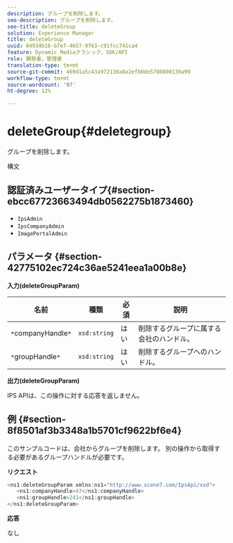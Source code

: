 ```yaml
---
description: グループを削除します。
seo-description: グループを削除します。
seo-title: deleteGroup
solution: Experience Manager
title: deleteGroup
uuid: 04934b16-b7ef-4657-9f63-c91fcc741ca4
feature: Dynamic Mediaクラシック，SDK/API
role: 開発者，管理者
translation-type: tm+mt
source-git-commit: 469d1a5c43a972116a8a2efb0de5708800130a99
workflow-type: tm+mt
source-wordcount: '97'
ht-degree: 12%

---
```



# deleteGroup{#deletegroup}

グループを削除します。

構文

## 認証済みユーザータイプ{#section-ebcc67723663494db0562275b1873460}

* `IpsAdmin`
* `IpsCompanyAdmin`
* `ImagePortalAdmin`

## パラメータ {#section-42775102ec724c36ae5241eea1a00b8e}

**入力(deleteGroupParam)**

| 名前 | 種類 | 必須 | 説明 |
|---|---|---|---|
| `*`companyHandle`*` | `xsd:string` | はい | 削除するグループに属する会社のハンドル。 |
| `*`groupHandle`*` | `xsd:string` | はい | 削除するグループへのハンドル。 |

**出力(deleteGroupParam)**

IPS APIは、この操作に対する応答を返しません。

## 例 {#section-8f8501af3b3348a1b5701cf9622bf6e4}

このサンプルコードは、会社からグループを削除します。 別の操作から取得する必要があるグループハンドルが必要です。

**リクエスト**

```java
<ns1:deleteGroupParam xmlns:ns1="http://www.scene7.com/IpsApi/xsd">
   <ns1:companyHandle>47</ns1:companyHandle>
   <ns1:groupHandle>241</ns1:groupHandle>
</ns1:deleteGroupParam>
```

**応答**

なし
